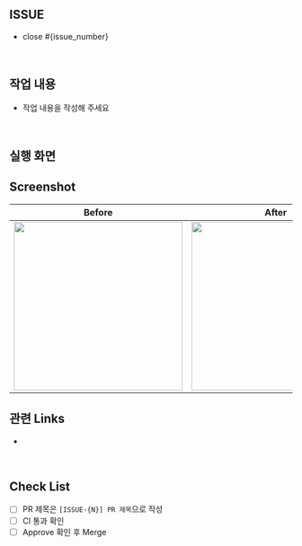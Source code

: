 ## ISSUE
- close #{issue_number}

<br>

## 작업 내용
- 작업 내용을 작성해 주세요


<br>

## 실행 화면
## Screenshot
Before | After
:--: | :--:
<img src="" width="300" /> | <img src="" width="300" />

## 관련 Links
-

<br>

## Check List
- [ ] PR 제목은 `[ISSUE-{N}] PR 제목`으로 작성
- [ ] CI 통과 확인
- [ ] Approve 확인 후 Merge
